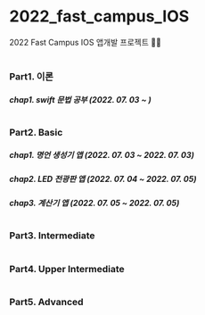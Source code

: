# 2022_fast_campus_IOS
2022 Fast Campus IOS 앱개발 프로젝트 👩‍💻

#

### Part1. 이론 
##### chap1. swift 문법 공부 (2022. 07. 03 ~ )

#

### Part2. Basic
##### chap1. 명언 생성기 앱 (2022. 07. 03 ~ 2022. 07. 03)
##### chap2. LED 전광판 앱 (2022. 07. 04 ~ 2022. 07. 05)
##### chap3. 계산기 앱 (2022. 07. 05 ~ 2022. 07. 05)

#

### Part3. Intermediate
#####

#

### Part4. Upper Intermediate
#####

#

### Part5. Advanced
#####

